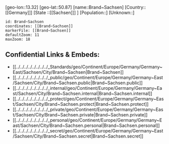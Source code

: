 ﻿---
location: [50.87,13.32]
mapzoom: [7,12] 
mapmarker: city 
type: City
tags:
- geo/City


SpocWebEntityId: 29312
isDeleted: false
confidential: public

---
[geo-lon::13.32]
[geo-lat::50.87]
[name::Brand~Sachsen]
[Country::[[Germany]]]
[State ::[[Sachsen]]] ]
[Population::]
[Unknown::]


```leaflet
id: Brand~Sachsen
coordinates: [[Brand~Sachsen]]
markerFile: [[Brand~Sachsen]]
defaultZoom: 11 
maxZoom: 18
```


## Confidential Links & Embeds: 
- [[../../../../../../../../_Standards/geo/Continent/Europe/Germany/Germany~East/Sachsen/City/Brand~Sachsen|Brand~Sachsen]] 
- [[../../../../../../../../_public/geo/Continent/Europe/Germany/Germany~East/Sachsen/City/Brand~Sachsen.public|Brand~Sachsen.public]] 
- [[../../../../../../../../_internal/geo/Continent/Europe/Germany/Germany~East/Sachsen/City/Brand~Sachsen.internal|Brand~Sachsen.internal]] 
- [[../../../../../../../../_protect/geo/Continent/Europe/Germany/Germany~East/Sachsen/City/Brand~Sachsen.protect|Brand~Sachsen.protect]] 
- [[../../../../../../../../_private/geo/Continent/Europe/Germany/Germany~East/Sachsen/City/Brand~Sachsen.private|Brand~Sachsen.private]] 
- [[../../../../../../../../_personal/geo/Continent/Europe/Germany/Germany~East/Sachsen/City/Brand~Sachsen.personal|Brand~Sachsen.personal]] 
- [[../../../../../../../../_secret/geo/Continent/Europe/Germany/Germany~East/Sachsen/City/Brand~Sachsen.secret|Brand~Sachsen.secret]] 
